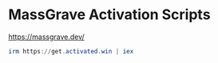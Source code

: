 # MassGrave Activation Scripts

<a href="https://massgrave.dev/" target="_blank">https://massgrave.dev/</a>

```powershell
irm https://get.activated.win | iex
```
